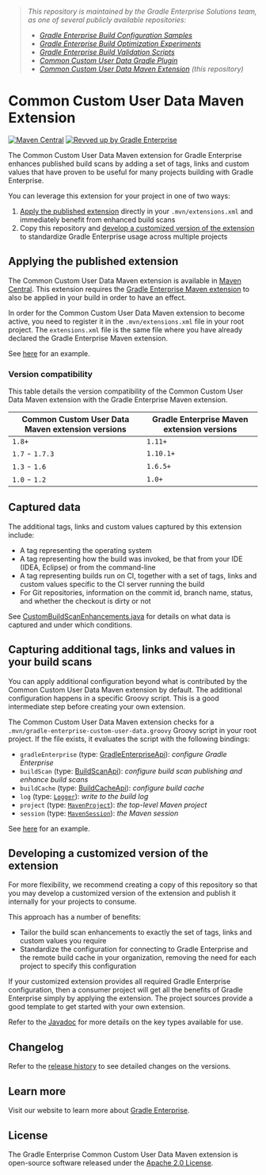 > _This repository is maintained by the Gradle Enterprise Solutions team, as one of several publicly available repositories:_
> - _[Gradle Enterprise Build Configuration Samples][ge-build-config-samples]_
> - _[Gradle Enterprise Build Optimization Experiments][ge-build-optimization-experiments]_
> - _[Gradle Enterprise Build Validation Scripts][ge-build-validation-scripts]_
> - _[Common Custom User Data Gradle Plugin][ccud-gradle-plugin]_
> - _[Common Custom User Data Maven Extension][ccud-maven-extension] (this repository)_

# Common Custom User Data Maven Extension
[![Maven Central](https://img.shields.io/maven-central/v/com.gradle/common-custom-user-data-maven-extension)](https://search.maven.org/artifact/com.gradle/common-custom-user-data-maven-extension)
[![Revved up by Gradle Enterprise](https://img.shields.io/badge/Revved%20up%20by-Gradle%20Enterprise-06A0CE?logo=Gradle&labelColor=02303A)](https://ge.solutions-team.gradle.com/scans)

The Common Custom User Data Maven extension for Gradle Enterprise enhances published build scans
by adding a set of tags, links and custom values that have proven to be useful for many projects building with Gradle Enterprise.

You can leverage this extension for your project in one of two ways:
1. [Apply the published extension](#applying-the-published-extension) directly in your `.mvn/extensions.xml` and immediately benefit from enhanced build scans
2. Copy this repository and [develop a customized version of the extension](#developing-a-customized-version-of-the-extension) to standardize Gradle Enterprise usage across multiple projects

## Applying the published extension

The Common Custom User Data Maven extension is available in [Maven Central](https://search.maven.org/artifact/com.gradle/common-custom-user-data-maven-extension). This extension
requires the [Gradle Enterprise Maven extension](https://search.maven.org/artifact/com.gradle/gradle-enterprise-maven-extension) to also be applied in your build in order to have
an effect.

In order for the Common Custom User Data Maven extension to become active, you need to register it in the `.mvn/extensions.xml` file in your root project. The `extensions.xml` file
is the same file where you have already declared the Gradle Enterprise Maven extension.

See [here](.mvn/extensions.xml) for an example.

### Version compatibility

This table details the version compatibility of the Common Custom User Data Maven extension with the Gradle Enterprise Maven extension.

| Common Custom User Data Maven extension versions | Gradle Enterprise Maven extension versions |
| ------------------------------------------------ | ------------------------------------------ |
| `1.8+`                                           | `1.11+`                                    |
| `1.7` - `1.7.3`                                  | `1.10.1+`                                  |
| `1.3` - `1.6`                                    | `1.6.5+`                                   |
| `1.0` - `1.2`                                    | `1.0+`                                     |

## Captured data

The additional tags, links and custom values captured by this extension include:
- A tag representing the operating system
- A tag representing how the build was invoked, be that from your IDE (IDEA, Eclipse) or from the command-line
- A tag representing builds run on CI, together with a set of tags, links and custom values specific to the CI server running the build
- For Git repositories, information on the commit id, branch name, status, and whether the checkout is dirty or not

See [CustomBuildScanEnhancements.java](./src/main/java/com/gradle/CustomBuildScanEnhancements.java) for details on what data is
captured and under which conditions.

## Capturing additional tags, links and values in your build scans

You can apply additional configuration beyond what is contributed by the Common Custom User Data Maven extension by default. The additional configuration happens in a specific
Groovy script. This is a good intermediate step before creating your own extension.

The Common Custom User Data Maven extension checks for a `.mvn/gradle-enterprise-custom-user-data.groovy` Groovy script in your root project. If the file exists, it evaluates
the script with the following bindings:

- `gradleEnterprise` (type: [GradleEnterpriseApi](https://docs.gradle.com/enterprise/maven-extension/api/com/gradle/maven/extension/api/GradleEnterpriseApi.html)): _configure Gradle Enterprise_
- `buildScan` (type: [BuildScanApi](https://docs.gradle.com/enterprise/maven-extension/api/com/gradle/maven/extension/api/scan/BuildScanApi.html)): _configure build scan publishing and enhance build scans_
- `buildCache` (type: [BuildCacheApi](https://docs.gradle.com/enterprise/maven-extension/api/com/gradle/maven/extension/api/cache/BuildCacheApi.html)): _configure build cache_
- `log` (type: [`Logger`](http://www.slf4j.org/apidocs/org/slf4j/Logger.html)): _write to the build log_
- `project` (type: [`MavenProject`](https://maven.apache.org/ref/current/maven-core/apidocs/org/apache/maven/project/MavenProject.html)): _the top-level Maven project_
- `session` (type: [`MavenSession`](https://maven.apache.org/ref/current/maven-core/apidocs/org/apache/maven/execution/MavenSession.html)): _the Maven session_

See [here](.mvn/gradle-enterprise-custom-user-data.groovy) for an example.

## Developing a customized version of the extension

For more flexibility, we recommend creating a copy of this repository so that you may develop a customized version of the extension and publish it internally for your projects to consume.

This approach has a number of benefits:
- Tailor the build scan enhancements to exactly the set of tags, links and custom values you require
- Standardize the configuration for connecting to Gradle Enterprise and the remote build cache in your organization, removing the need for each project to specify this configuration

If your customized extension provides all required Gradle Enterprise configuration, then a consumer project will get all the benefits of Gradle Enterprise simply by applying the extension. The
project sources provide a good template to get started with your own extension.

Refer to the [Javadoc](https://docs.gradle.com/enterprise/maven-extension/api/) for more details on the key types available for use.

## Changelog

Refer to the [release history](https://github.com/gradle/common-custom-user-data-maven-extension/releases) to see detailed changes on the versions.

## Learn more

Visit our website to learn more about [Gradle Enterprise][gradle-enterprise].

## License

The Gradle Enterprise Common Custom User Data Maven extension is open-source software released under the [Apache 2.0 License][apache-license].

[ge-build-config-samples]: https://github.com/gradle/gradle-enterprise-build-config-samples
[ge-build-optimization-experiments]: https://github.com/gradle/gradle-enterprise-build-optimization-experiments
[ge-build-validation-scripts]: https://github.com/gradle/gradle-enterprise-build-validation-scripts
[ccud-gradle-plugin]: https://github.com/gradle/common-custom-user-data-gradle-plugin
[ccud-maven-extension]: https://github.com/gradle/common-custom-user-data-maven-extension
[gradle-enterprise]: https://gradle.com/enterprise
[apache-license]: https://www.apache.org/licenses/LICENSE-2.0.html
